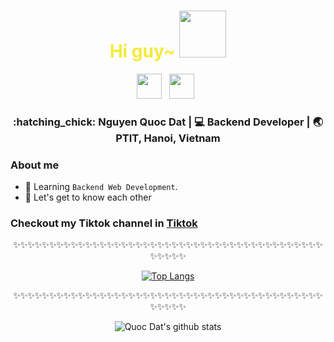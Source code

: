 <div align="center">
  <h1 style="color:#F3EB3B;"> Hi guy~ <img src="https://pic.chinesefontdesign.com/uploads/2017/11/chinesefontdesign.com-2017-11-16_10-37-52_166289.gif" width="75px"></h1>
</div>
 
<p align='center'> 
<a href="https://facebook.com/qdat.2706"><img height="40" src="https://raw.githubusercontent.com/trinwin/trinwin/master/icons/facebook.png?raw=true"></a>&nbsp;&nbsp;
<a href="https://instagram.com/dat.2706/"><img height="40" src="https://raw.githubusercontent.com/trinwin/trinwin/master/icons/instagram.png?raw=true"></a>&nbsp;&nbsp;

<div align="center">
<h3> :hatching_chick: Nguyen Quoc Dat    |     💻 Backend Developer    |    🌏PTIT, Hanoi, Vietnam </h3> 
</div>

### About me 
- 🌱 Learning `Backend Web Development`. 
- 💭 Let's get to know each other 

 ### Checkout my Tiktok channel in [Tiktok](https://www.tiktok.com/) 

<div align="center">

✨✨✨✨✨✨✨✨✨✨✨✨✨✨✨✨✨✨✨✨✨✨✨✨✨✨✨✨✨✨✨✨✨✨✨✨✨✨✨✨✨✨✨✨✨✨✨✨

[![Top Langs](https://github-readme-stats.vercel.app/api/top-langs/?username=nqdat2002&exclude_repo=github-readme-stats,anuraghazra.github.io)](https://github.com/anuraghazra/github-readme-stats)

</div>

<div align="center">

✨✨✨✨✨✨✨✨✨✨✨✨✨✨✨✨✨✨✨✨✨✨✨✨✨✨✨✨✨✨✨✨✨✨✨✨✨✨✨✨✨✨✨✨✨✨✨✨

![Quoc Dat's github stats](https://github-readme-stats.vercel.app/api/?username=nqdat2002&show_icons=true&theme=radical) 
</div>
